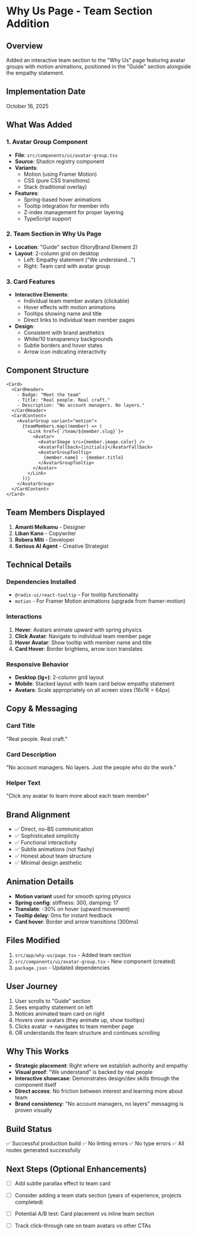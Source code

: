 # Why Us Page - Team Section Addition

## Overview
Added an interactive team section to the "Why Us" page featuring avatar groups with motion animations, positioned in the "Guide" section alongside the empathy statement.

## Implementation Date
October 16, 2025

## What Was Added

### 1. **Avatar Group Component**
- **File**: `src/components/ui/avatar-group.tsx`
- **Source**: Shadcn registry component
- **Variants**: 
  - Motion (using Framer Motion)
  - CSS (pure CSS transitions)
  - Stack (traditional overlay)
- **Features**:
  - Spring-based hover animations
  - Tooltip integration for member info
  - Z-index management for proper layering
  - TypeScript support

### 2. **Team Section in Why Us Page**
- **Location**: "Guide" section (StoryBrand Element 2)
- **Layout**: 2-column grid on desktop
  - Left: Empathy statement ("We understand...")
  - Right: Team card with avatar group

### 3. **Card Features**
- **Interactive Elements**:
  - Individual team member avatars (clickable)
  - Hover effects with motion animations
  - Tooltips showing name and title
  - Direct links to individual team member pages
- **Design**:
  - Consistent with brand aesthetics
  - White/10 transparency backgrounds
  - Subtle borders and hover states
  - Arrow icon indicating interactivity

## Component Structure

```tsx
<Card>
  <CardHeader>
    - Badge: "Meet the team"
    - Title: "Real people. Real craft."
    - Description: "No account managers. No layers."
  </CardHeader>
  <CardContent>
    <AvatarGroup variant="motion">
      {teamMembers.map((member) => (
        <Link href={`/team/${member.slug}`}>
          <Avatar>
            <AvatarImage src={member.image.color} />
            <AvatarFallback>{initials}</AvatarFallback>
            <AvatarGroupTooltip>
              {member.name} - {member.title}
            </AvatarGroupTooltip>
          </Avatar>
        </Link>
      ))}
    </AvatarGroup>
  </CardContent>
</Card>
```

## Team Members Displayed
1. **Amanti Melkamu** - Designer
2. **Liban Kano** - Copywriter
3. **Robera Miti** - Developer
4. **Serious AI Agent** - Creative Strategist

## Technical Details

### Dependencies Installed
- `@radix-ui/react-tooltip` - For tooltip functionality
- `motion` - For Framer Motion animations (upgrade from framer-motion)

### Interactions
1. **Hover**: Avatars animate upward with spring physics
2. **Click Avatar**: Navigate to individual team member page
3. **Hover Avatar**: Show tooltip with member name and title
4. **Card Hover**: Border brightens, arrow icon translates

### Responsive Behavior
- **Desktop (lg+)**: 2-column grid layout
- **Mobile**: Stacked layout with team card below empathy statement
- **Avatars**: Scale appropriately on all screen sizes (16x16 = 64px)

## Copy & Messaging

### Card Title
"Real people. Real craft."

### Card Description
"No account managers. No layers. Just the people who do the work."

### Helper Text
"Click any avatar to learn more about each team member"

## Brand Alignment
- ✅ Direct, no-BS communication
- ✅ Sophisticated simplicity
- ✅ Functional interactivity
- ✅ Subtle animations (not flashy)
- ✅ Honest about team structure
- ✅ Minimal design aesthetic

## Animation Details
- **Motion variant** used for smooth spring physics
- **Spring config**: stiffness: 300, damping: 17
- **Translate**: -30% on hover (upward movement)
- **Tooltip delay**: 0ms for instant feedback
- **Card hover**: Border and arrow transitions (300ms)

## Files Modified
1. `src/app/why-us/page.tsx` - Added team section
2. `src/components/ui/avatar-group.tsx` - New component (created)
3. `package.json` - Updated dependencies

## User Journey
1. User scrolls to "Guide" section
2. Sees empathy statement on left
3. Notices animated team card on right
4. Hovers over avatars (they animate up, show tooltips)
5. Clicks avatar → navigates to team member page
6. OR understands the team structure and continues scrolling

## Why This Works
- **Strategic placement**: Right where we establish authority and empathy
- **Visual proof**: "We understand" is backed by real people
- **Interactive showcase**: Demonstrates design/dev skills through the component itself
- **Direct access**: No friction between interest and learning more about team
- **Brand consistency**: "No account managers, no layers" messaging is proven visually

## Build Status
✅ Successful production build
✅ No linting errors
✅ No type errors
✅ All routes generated successfully

## Next Steps (Optional Enhancements)
- [ ] Add subtle parallax effect to team card
- [ ] Consider adding a team stats section (years of experience, projects completed)
- [ ] Potential A/B test: Card placement vs inline team section
- [ ] Track click-through rate on team avatars vs other CTAs

